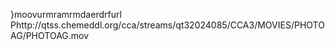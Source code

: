    }moov   urmra   mrmda   erdrf    url    Phttp://qtss.chemeddl.org/cca/streams/qt32024085/CCA3/MOVIES/PHOTOAG/PHOTOAG.mov  
